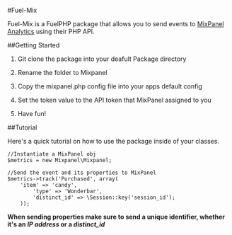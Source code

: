 #Fuel-Mix

Fuel-Mix is a FuelPHP package that allows you to send events to [MixPanel Analytics](http://mixpanel.com/) using their PHP API.

##Getting Started

1. Git clone the package into your deafult Package directory

2. Rename the folder to Mixpanel

3. Copy the mixpanel.php config file into your apps default config 

4. Set the token value to the API token that MixPanel assigned to you

5. Have fun!

##Tutorial

Here's a quick tutorial on how to use the package inside of your classes.
```
//Instantiate a MixPanel obj
$metrics = new Mixpanel\Mixpanel;

//Send the event and its properties to MixPanel
$metrics->track('Purchased', array(
  	'item' => 'candy',
		'type' => 'Wonderbar',
		'distinct_id' => \Session::key('session_id');
	));

```
**When sending properties make sure to send a unique identifier, whether it's an _IP address_ or a _distinct_id_**